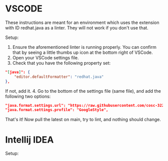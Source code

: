 # VSCODE

These instructions are meant for an environment which uses the extension with ID redhat.java as a linter. They will not work if you don't use that.

Setup:

1. Ensure the aforementioned linter is running properly. You can confirm that by seeing a little thumbs up icon at the bottom right of VSCode.
2. Open your VSCode settings file.
3. Check that you have the following property set:

```json
"[java]": {
    "editor.defaultFormatter": "redhat.java"
},
```

If not, add it. 4. Go to the bottom of the settings file (same file), and add the following two options:

```json
"java.format.settings.url": "https://raw.githubusercontent.com/cosc-322-main-team/322GameOfAmazons/main/style.xml",
"java.format.settings.profile": "GoogleStyle",
```
That's it! Now pull the latest on main, try to lint, and nothing should change. 

# Intellij IDEA

Setup: